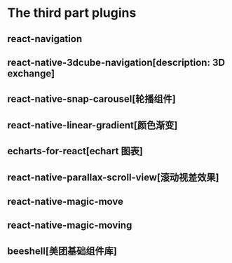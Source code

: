 # The third part plugins

## react-navigation

## react-native-3dcube-navigation[description: 3D exchange]

## react-native-snap-carousel[轮播组件]

## react-native-linear-gradient[颜色渐变]

## echarts-for-react[echart 图表]

## react-native-parallax-scroll-view[滚动视差效果]

## react-native-magic-move
## react-native-magic-moving

## beeshell[美团基础组件库]
